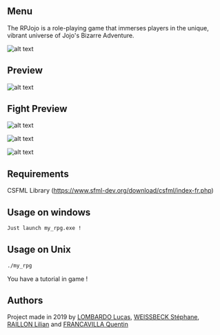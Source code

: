 ## Menu

The RPJojo is a role-playing game that immerses players in the unique, vibrant universe of Jojo's Bizarre Adventure.

![alt text](https://i.imgur.com/eD3spyj.png)

## Preview

![alt text](https://i.imgur.com/APfTzba.png)

## Fight Preview

![alt text](https://i.imgur.com/j9Zx2xo.png)

![alt text](https://i.imgur.com/gYPcdSL.jpg?1)

![alt text](https://media.giphy.com/media/H4oREYqFnHNsdUqtJU/giphy.gif)

## Requirements

CSFML Library (https://www.sfml-dev.org/download/csfml/index-fr.php)

## Usage on windows

```bash
Just launch my_rpg.exe !
```

## Usage on Unix

```bash
./my_rpg
```

You have a tutorial in game !

## Authors

Project made in 2019 by [LOMBARDO Lucas](https://www.linkedin.com/in/lucas-lombardo-173062187/), [WEISSBECK Stéphane](https://i.imgur.com/YVR8fxv.png), [RAILLON Lilian](https://www.linkedin.com/in/lilian-raillon-190a4a177/) and [FRANCAVILLA Quentin](https://www.linkedin.com/in/quentin-francavilla-585106179/)
